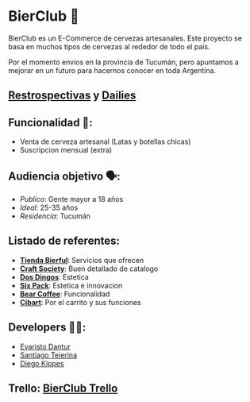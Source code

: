 # BierClub 🍻
BierClub es un E-Commerce de cervezas artesanales. Este proyecto se basa en muchos tipos de cervezas al rededor de todo el país.

Por el momento envios en la provincia de Tucumán, pero apuntamos a mejorar en un futuro para hacernos conocer en toda Argentina.

## [**Restrospectivas**](https://github.com/Evaristodantur/BierClub/blob/master/entregas/segunda-entrega/retro.md) y [**Dailies**](https://github.com/Evaristodantur/BierClub/blob/master/entregas/segunda-entrega/daily.md)

## Funcionalidad 🧰:
- Venta de cerveza artesanal (Latas y botellas chicas)
- Suscripcion mensual (extra)

## Audiencia objetivo 🗣️:
- *Publico*: Gente mayor a 18 años
- *Ideal*: 25-35 años
- *Residencia*: Tucumán

## Listado de referentes:
- [**Tienda Bierful**](https://tienda.bierful.com): Servicios que ofrecen
- [**Craft Society**](https://www.craftsociety.com.ar): Buen detallado de catalogo
- [**Dos Dingos**](https://www.cervezadosdingos.com/): Estetica
- [**Six Pack**](https://sixpack.com.ar): Estetica e innovacion
- [**Bear Coffee**](https://www.beercoffee.com.ar): Funcionalidad
- [**Cibart**](https://cibart.com.ar/): Por el carrito y sus funciones

## Developers 👨‍💻:
- [Evaristo Dantur](https://github.com/Evaristodantur)
- [Santiago Tejerina](https://github.com/santitejerina)
- [Diego Kippes](https://github.com/dkippes)

## Trello: [**BierClub Trello**](https://trello.com/b/Z7Sq24ef/bierclub)
